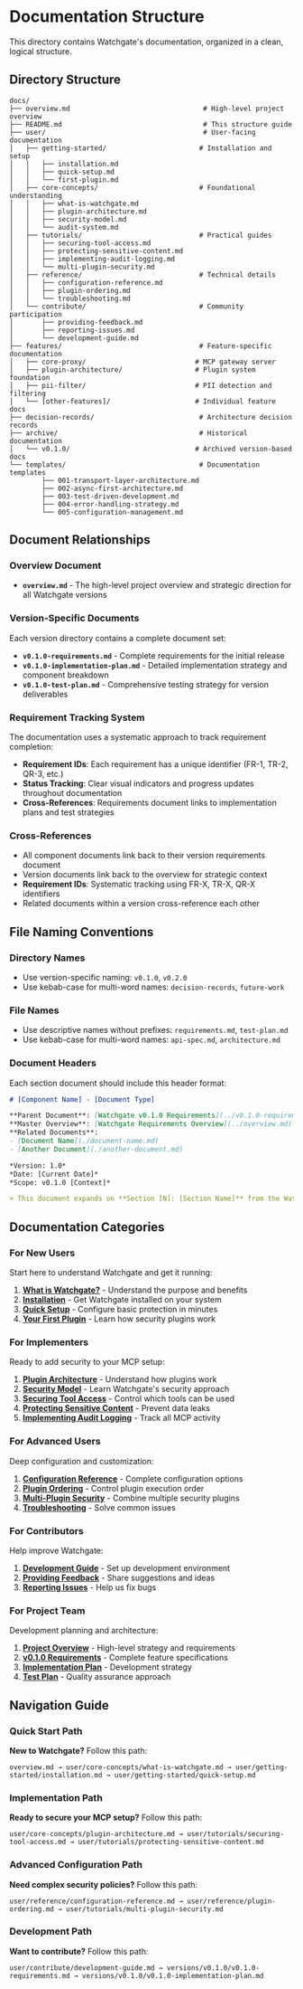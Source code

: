 # Documentation Structure

This directory contains Watchgate's documentation, organized in a clean, logical structure.

## Directory Structure

```
docs/
├── overview.md                                 # High-level project overview
├── README.md                                   # This structure guide
├── user/                                       # User-facing documentation
│   ├── getting-started/                       # Installation and setup
│   │   ├── installation.md
│   │   ├── quick-setup.md
│   │   └── first-plugin.md
│   ├── core-concepts/                         # Foundational understanding
│   │   ├── what-is-watchgate.md
│   │   ├── plugin-architecture.md
│   │   ├── security-model.md
│   │   └── audit-system.md
│   ├── tutorials/                             # Practical guides
│   │   ├── securing-tool-access.md
│   │   ├── protecting-sensitive-content.md
│   │   ├── implementing-audit-logging.md
│   │   └── multi-plugin-security.md
│   ├── reference/                             # Technical details
│   │   ├── configuration-reference.md
│   │   ├── plugin-ordering.md
│   │   └── troubleshooting.md
│   └── contribute/                            # Community participation
│       ├── providing-feedback.md
│       ├── reporting-issues.md
│       └── development-guide.md
├── features/                                  # Feature-specific documentation
│   ├── core-proxy/                           # MCP gateway server
│   ├── plugin-architecture/                  # Plugin system foundation
│   ├── pii-filter/                           # PII detection and filtering
│   └── [other-features]/                     # Individual feature docs
├── decision-records/                          # Architecture decision records
├── archive/                                   # Historical documentation
│   └── v0.1.0/                               # Archived version-based docs
└── templates/                                 # Documentation templates
        ├── 001-transport-layer-architecture.md
        ├── 002-async-first-architecture.md
        ├── 003-test-driven-development.md
        ├── 004-error-handling-strategy.md
        └── 005-configuration-management.md
```

## Document Relationships

### Overview Document
- **`overview.md`** - The high-level project overview and strategic direction for all Watchgate versions

### Version-Specific Documents
Each version directory contains a complete document set:
- **`v0.1.0-requirements.md`** - Complete requirements for the initial release
- **`v0.1.0-implementation-plan.md`** - Detailed implementation strategy and component breakdown
- **`v0.1.0-test-plan.md`** - Comprehensive testing strategy for version deliverables

### Requirement Tracking System
The documentation uses a systematic approach to track requirement completion:
- **Requirement IDs**: Each requirement has a unique identifier (FR-1, TR-2, QR-3, etc.)
- **Status Tracking**: Clear visual indicators and progress updates throughout documentation
- **Cross-References**: Requirements document links to implementation plans and test strategies

### Cross-References
- All component documents link back to their version requirements document
- Version documents link back to the overview for strategic context
- **Requirement IDs**: Systematic tracking using FR-X, TR-X, QR-X identifiers
- Related documents within a version cross-reference each other

## File Naming Conventions

### Directory Names
- Use version-specific naming: `v0.1.0`, `v0.2.0`
- Use kebab-case for multi-word names: `decision-records`, `future-work`

### File Names
- Use descriptive names without prefixes: `requirements.md`, `test-plan.md`
- Use kebab-case for multi-word names: `api-spec.md`, `architecture.md`

### Document Headers
Each section document should include this header format:

```markdown
# [Component Name] - [Document Type]

**Parent Document**: [Watchgate v0.1.0 Requirements](../v0.1.0-requirements.md) - Section [N]  
**Master Overview**: [Watchgate Requirements Overview](../overview.md)  
**Related Documents**: 
- [Document Name](./document-name.md)
- [Another Document](./another-document.md)

*Version: 1.0*  
*Date: [Current Date]*  
*Scope: v0.1.0 [Context]*

> This document expands on **Section [N]: [Section Name]** from the Watchgate v0.1.0 Requirements document.
```

## Documentation Categories

### For New Users
Start here to understand Watchgate and get it running:

1. **[What is Watchgate?](user/core-concepts/what-is-watchgate.md)** - Understand the purpose and benefits
2. **[Installation](user/getting-started/installation.md)** - Get Watchgate installed on your system
3. **[Quick Setup](user/getting-started/quick-setup.md)** - Configure basic protection in minutes
4. **[Your First Plugin](user/getting-started/first-plugin.md)** - Learn how security plugins work

### For Implementers
Ready to add security to your MCP setup:

1. **[Plugin Architecture](user/core-concepts/plugin-architecture.md)** - Understand how plugins work
2. **[Security Model](user/core-concepts/security-model.md)** - Learn Watchgate's security approach
3. **[Securing Tool Access](user/tutorials/securing-tool-access.md)** - Control which tools can be used
4. **[Protecting Sensitive Content](user/tutorials/protecting-sensitive-content.md)** - Prevent data leaks
5. **[Implementing Audit Logging](user/tutorials/implementing-audit-logging.md)** - Track all MCP activity

### For Advanced Users
Deep configuration and customization:

1. **[Configuration Reference](user/reference/configuration-reference.md)** - Complete configuration options
2. **[Plugin Ordering](user/reference/plugin-ordering.md)** - Control plugin execution order
3. **[Multi-Plugin Security](user/tutorials/multi-plugin-security.md)** - Combine multiple security plugins
4. **[Troubleshooting](user/reference/troubleshooting.md)** - Solve common issues

### For Contributors
Help improve Watchgate:

1. **[Development Guide](user/contribute/development-guide.md)** - Set up development environment
2. **[Providing Feedback](user/contribute/providing-feedback.md)** - Share suggestions and ideas
3. **[Reporting Issues](user/contribute/reporting-issues.md)** - Help us fix bugs

### For Project Team
Development planning and architecture:

1. **[Project Overview](overview.md)** - High-level strategy and requirements
2. **[v0.1.0 Requirements](versions/v0.1.0/v0.1.0-requirements.md)** - Complete feature specifications
3. **[Implementation Plan](versions/v0.1.0/v0.1.0-implementation-plan.md)** - Development strategy
4. **[Test Plan](versions/v0.1.0/v0.1.0-test-plan.md)** - Quality assurance approach

## Navigation Guide

### Quick Start Path
**New to Watchgate?** Follow this path:
```
overview.md → user/core-concepts/what-is-watchgate.md → user/getting-started/installation.md → user/getting-started/quick-setup.md
```

### Implementation Path
**Ready to secure your MCP setup?** Follow this path:
```
user/core-concepts/plugin-architecture.md → user/tutorials/securing-tool-access.md → user/tutorials/protecting-sensitive-content.md
```

### Advanced Configuration Path
**Need complex security policies?** Follow this path:
```
user/reference/configuration-reference.md → user/reference/plugin-ordering.md → user/tutorials/multi-plugin-security.md
```

### Development Path
**Want to contribute?** Follow this path:
```
user/contribute/development-guide.md → versions/v0.1.0/v0.1.0-requirements.md → versions/v0.1.0/v0.1.0-implementation-plan.md
```
